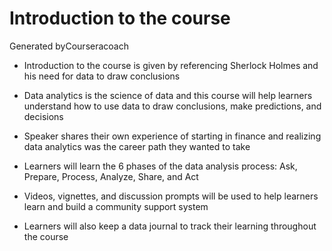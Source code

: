 # Introduction to the course
Generated byCourseracoach

- Introduction to the course is given by referencing Sherlock Holmes and his need for data to draw conclusions
- Data analytics is the science of data and this course will help learners understand how to use data to draw conclusions, make predictions, and decisions

- Speaker shares their own experience of starting in finance and realizing data analytics was the career path they wanted to take

- Learners will learn the 6 phases of the data analysis process: Ask, Prepare, Process, Analyze, Share, and Act

- Videos, vignettes, and discussion prompts will be used to help learners learn and build a community support system

- Learners will also keep a data journal to track their learning throughout the course